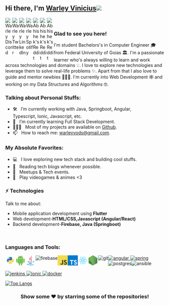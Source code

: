 ## Hi there, I'm [Warley Vinicius](https://github.com/warleyvods/)<img src="https://github.com/TheDudeThatCode/TheDudeThatCode/blob/master/Assets/Hi.gif" width="29px"> 
<a href="WarLeey#0457">
  <img align="left" alt="Warley Discord" width="22px" src="https://raw.githubusercontent.com/peterthehan/peterthehan/master/assets/discord.svg" />
</a>
<a href="https://twitter.com/warleyvods">
  <img align="left" alt="Warley Twitter" width="22px" src="https://raw.githubusercontent.com/peterthehan/peterthehan/master/assets/twitter.svg" />
</a>
<a href="https://www.linkedin.com/in/abhisheknaiidu/">
  <img align="left" alt="Warley LinkedIn" width="22px" src="https://raw.githubusercontent.com/peterthehan/peterthehan/master/assets/linkedin.svg" />
</a>
<a href="https://open.spotify.com/user/12142330088">
  <img align="left" alt="Warley Spotify" width="22px" src="https://raw.githubusercontent.com/peterthehan/peterthehan/master/assets/spotify.svg" />
</a>

<a href="https://www.twitch.tv/petahertzz/">
  <img align="left" alt="Abhishek's Reddit" width="22px" src="https://raw.githubusercontent.com/peterthehan/peterthehan/master/assets/twitch.svg" />
</a>
<a href="https://www.reddit.com/user/geekyabhi/">
  <img align="left" alt="Abhishek's Reddit" width="22px" src="https://raw.githubusercontent.com/peterthehan/peterthehan/master/assets/playstation.svg" />
</a>
<a href="https://steamcommunity.com/id/phertz1/">
  <img align="left" alt="Abhishek's Reddit" width="22px" src="https://raw.githubusercontent.com/peterthehan/peterthehan/master/assets/steam.svg" />
</a>



<br/>

### Glad to see you here! &nbsp;

I'm student Bachelors's in Computer Engineer 🎓 from Federal University of Goias 🏛. I'm a passionate learner who's always willing to learn and work across technologies and domains 💡. I love to explore new technologies and leverage them to solve real-life problems ✨. Apart from that I also love to guide and mentor newbies 👨🏻‍💻. I'm currently into Web Development 🕸️ and working on my Data Structures and Algorithms 🤓.


### Talking about Personal Stuffs:
- 🛠 &nbsp; I’m currently working with Java, Springboot, Angular, <br /> Typescript, Ionic, Javascript, etc.
- 🚀 &nbsp; I’m currently learning Full Stack Development.
- 👨🏻‍💻 &nbsp; Most of my projects are available on [Github](https://github.com/warleyvods).
- 📫 &nbsp; How to reach me: warleyvods@gmail.com.


### My Absolute Favorites:

- 💻 &nbsp; I love exploring new tech stack and building cool stuffs.
- 📰 &nbsp; Reading tech blogs whenever possible.
- 🍕 &nbsp; Meetups & Tech events.
- 👾 &nbsp; Play videogames & animes <3


### ⚡ Technologies
Talk to me about:
- Mobile application development using **Flutter**
- Web development-**HTML/CSS,Javascript (Angular/React)**
- Backend development-**Firebase, Java (Springboot)**


<br>

### Languages and Tools:

<a href="https://www.python.org" target="_blank"><img align="left" alt="Python" height ="32px" src="https://raw.githubusercontent.com/github/explore/80688e429a7d4ef2fca1e82350fe8e3517d3494d/topics/python/python.png"></a>
<a href="https://developer.android.com" target="_blank"> <img align="left" alt="Android" height ="32px" src="https://raw.githubusercontent.com/github/explore/80688e429a7d4ef2fca1e82350fe8e3517d3494d/topics/android/android.png"> </a>
<a href="https://www.java.com" target="_blank"><img align="left" alt="Kotlin" height ="32px" src="https://raw.githubusercontent.com/devicons/devicon/master/icons/java/java-original.svg"> </a>
<a href="https://www.figma.com/" target="_blank"> <img src="https://www.vectorlogo.zone/logos/angular/angular-icon.svg" alt="angular" height='32px'/> </a>
<a href="https://www.figma.com/" target="_blank"> <img src="https://www.vectorlogo.zone/logos/springio/springio-icon.svg" alt="spring" height='32px'/> </a>
<a href="https://firebase.google.com/" target="_blank"> <img align="left" src="https://www.vectorlogo.zone/logos/firebase/firebase-icon.svg" alt="firebase" height ="32px"/> </a>
<a href="https://developer.mozilla.org/en-US/docs/Web/JavaScript" target="_blank"> <img align="left" alt="JavaScript" height ="32px"  src="https://raw.githubusercontent.com/github/explore/80688e429a7d4ef2fca1e82350fe8e3517d3494d/topics/javascript/javascript.png"> </a>
<a href="https://www.typescriptlang.org/" target="_blank"><img align="left" alt="Typescirpt" height ="32px" src="https://raw.githubusercontent.com/github/explore/80688e429a7d4ef2fca1e82350fe8e3517d3494d/topics/typescript/typescript.png"></a>
<a href="https://reactjs.org/" target="_blank"> <img align="left" alt="React" height ="32px" src="https://raw.githubusercontent.com/github/explore/80688e429a7d4ef2fca1e82350fe8e3517d3494d/topics/react/react.png"> </a>
<a href="https://nodejs.org" target="_blank"><img align="left" alt="Node.js" height ="32px" src="https://raw.githubusercontent.com/github/explore/80688e429a7d4ef2fca1e82350fe8e3517d3494d/topics/nodejs/nodejs.png"> </a>
<a href="https://git-scm.com/" target="_blank"> <img src="https://www.vectorlogo.zone/logos/git-scm/git-scm-icon.svg" align="left" alt="git" height='32px'/> </a>
<a href="https://www.postgresql.org/" target="_blank"> <img src="https://www.vectorlogo.zone/logos/postgresql/postgresql-icon.svg" align="left" alt="postgres" height='32px'/> </a>
<a href="https://www.ansible.com/" target="_blank"> <img src="https://www.vectorlogo.zone/logos/ansible/ansible-icon.svg" align="left" alt="ansible" height='32px'/> </a>
<a href="https://www.jenkins.io/" target="_blank"> <img src="https://www.vectorlogo.zone/logos/jenkins/jenkins-icon.svg" alt="jenkins" height='32px'/> </a>
<a href="https://www.ionic.io/" target="_blank"> <img src="https://www.vectorlogo.zone/logos/ionicframework/ionicframework-icon.svg" alt="ionic" height='32px'/> </a>
<a href="https://www.docker.io/" target="_blank"> <img src="https://www.vectorlogo.zone/logos/docker/docker-icon.svg" alt="docker" height='32px'/> </a>



[![Top Langs](https://github-readme-stats.vercel.app/api/top-langs/?username=warleyvods&hide=javascript,html)](https://github.com/anuraghazra/github-readme-stats)

<div align="center">

### Show some ❤️ by starring some of the repositories!

</div>

